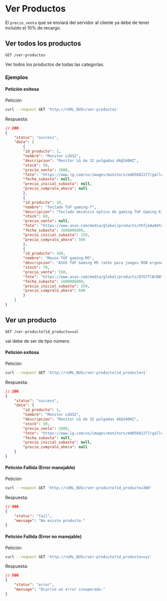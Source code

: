 # Ver Productos

El `precio_venta` que se enviará del servidor al cliente ya debe de tener incluído el 10% de recargo.

## Ver todos los productos <a name="ver-todos-los-productos"></a>
`GET /ver-productos`

Ver todos los productos de todas las categorías.

### Ejemplos

#### Petición exitosa

Petición

``` sh
curl --request GET 'http://<URL_BUS>/ver-productos'
```

Respuesta:

``` json
// 200
{
    "status": "success",
    "data": [
        {
        "id_producto": 1,
        "nombre": "Monitor LGU32",
        "descripcion": "Monitor LG de 32 pulgadas 4k@240HZ",
        "stock": 50,
        "precio_venta": 2000,
        "foto": "https://www.lg.com/us/images/monitors/md05602277/gallery/1100-1.jpg",
        "fecha_subasta": null,
        "precio_inicial_subasta": null,
        "precio_compralo_ahora": null
        },
        {
        "id_producto": 10,
        "nombre": "Teclado TUF gaming-7",
        "descripcion": "Teclado mecánico óptico de gaming TUF Gaming K7 con resistencia IP56 contra polvo y líquidos, aluminio aeronáutico e iluminación Aura Sync",
        "stock": 60,
        "precio_venta": null,
        "foto": "https://www.asus.com/media/global/products/VhfjeAw84tomuPVC/P_setting_xxx_0_90_end_500.png",
        "fecha_subasta": 1608886800,
        "precio_inicial_subasta": 150,
        "precio_compralo_ahora": 500
        },
        {
        "id_producto": 100,
        "nombre": "Mouse TUF gaming-M5",
        "descripcion": "ASUS TUF Gaming M5 ratón para juegos RGB ergonómico con sensor óptico de nivel de juego, recubrimiento duradero, interruptores Omron para uso rudo e iluminación Aura Sync",
        "stock": 70,
        "precio_venta": 550,
        "foto": "https://www.asus.com/media/global/products/07G77lBcB8Yo5R8y/P_setting_000_1_90_end_500.png",
        "fecha_subasta": 1608886800,
        "precio_inicial_subasta": 250,
        "precio_compralo_ahora": 600
        }
    ]
}
```


## Ver un producto <a name="ver-producto"></a>
`GET /ver-producto?id_producto=val`

val debe de ser de tipo número.

#### Petición exitosa

Petición

``` sh
curl --request GET 'http://<URL_BUS>/ver-producto?id_producto=1'
```

Respuesta:

``` json
// 200
{
    "status": "success",
    "data": {
        "id_producto": 1,
        "nombre": "Monitor LGU32",
        "descripcion": "Monitor LG de 32 pulgadas 4k@240HZ",
        "stock": 50,
        "precio_venta": 2000,
        "foto": "https://www.lg.com/us/images/monitors/md05602277/gallery/1100-1.jpg",
        "fecha_subasta": null,
        "precio_inicial_subasta": null,
        "precio_compralo_ahora": null
    }
}
```

#### Petición Fallida (Error manejable)

Petición

``` sh
curl --request GET 'http://<URL_BUS>/ver-producto?id_producto=300'
```

Respuesta:

``` json
// 400
{
    "status": "fail",
    "message": "No existe producto."
}
```

#### Petición Fallida (Error no manejable)

Petición

``` sh
curl --request GET 'http://<URL_BUS>/ver-producto?id_producto=xyz'
```

Respuesta:

``` json
// 500
{
    "status": "error",
    "message": "Ocurrió un error inseperado."
}
```